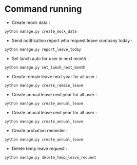 # Command running

- Create mock data :

```
python manage.py create_mock_data
```

- Send notification report who request leave company today :

```
python manage.py report_leave_today
```

- Set lunch auto for user in next month :

```
python manage.py set_lunch_next_month
```

- Create remain leave next year for all user :

```
python manage.py create_remain_leave
```

- Create annual leave next year for all user  :

```
python manage.py create_annual_leave
```

- Create annual leave next year for all user  :

```
python manage.py create_annual_leave
```

- Create probation reminder  :

```
python manage.py create_annual_leave
```

- Delete temp leave request  :

```
python manage.py delete_temp_leave_request
```
